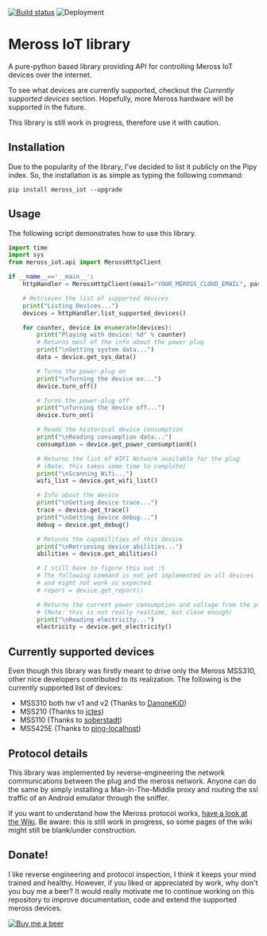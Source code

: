 [![Build status](https://albertogeniola.visualstudio.com/Meross/_apis/build/status/Meross-Python%20package-CI)](https://albertogeniola.visualstudio.com/Meross/_build/latest?definitionId=1)
![Deployment](https://albertogeniola.vsrm.visualstudio.com/_apis/public/Release/badge/c4128d1b-c23c-418d-95c5-2de061954ee5/1/1)

# Meross IoT library
A pure-python based library providing API for controlling Meross IoT devices over the internet.

To see what devices are currently supported, checkout the *Currently supported devices* section. 
Hopefully, more Meross hardware will be supported in the future.

This library is still work in progress, therefore use it with caution.

## Installation
Due to the popularity of the library, I've decided to list it publicly on the Pipy index.
So, the installation is as simple as typing the following command:

```
pip install meross_iot --upgrade
```

## Usage
The following script demonstrates how to use this library.

```python
import time
import sys
from meross_iot.api import MerossHttpClient

if __name__=='__main__':
    httpHandler = MerossHttpClient(email="YOUR_MEROSS_CLOUD_EMAIL", password="YOUR_PASSWORD")

    # Retrieves the list of supported devices
    print("Listing Devices...")
    devices = httpHandler.list_supported_devices()

    for counter, device in enumerate(devices):
        print("Playing with device: %d" % counter)
        # Returns most of the info about the power plug
        print("\nGetting system data...")
        data = device.get_sys_data()

        # Turns the power-plug on
        print("\nTurning the device on...")
        device.turn_off()

        # Turns the power-plug off
        print("\nTurning the device off...")
        device.turn_on()

        # Reads the historical device consumption
        print("\nReading consumption data...")
        consumption = device.get_power_consumptionX()

        # Returns the list of WIFI Network available for the plug
        # (Note. this takes some time to complete)
        print("\nScanning Wifi...")
        wifi_list = device.get_wifi_list()

        # Info about the device
        print("\nGetting device trace...")
        trace = device.get_trace()
        print("\nGetting device debug...")
        debug = device.get_debug()

        # Returns the capabilities of this device
        print("\nRetrieving device abilities...")
        abilities = device.get_abilities()

        # I still have to figure this out :S
        # The following command is not yet implemented on all devices
        # and might not work as expected.
        # report = device.get_report()

        # Returns the current power consumption and voltage from the plug
        # (Note: this is not really realtime, but close enough)
        print("\nReading electricity...")
        electricity = device.get_electricity()

```

## Currently supported devices
Even though this library was firstly meant to drive only the Meross MSS310, 
other nice developers contributed to its realization. The following is the 
currently supported list of devices:

- MSS310 both hw v1 and v2 (Thanks to [DanoneKiD](https://github.com/DanoneKiD))
- MSS210 (Thanks to [ictes](https://github.com/ictes))
- MSS110 (Thanks to [soberstadt](https://github.com/soberstadt))
- MSS425E (Thanks to [ping-localhost](https://github.com/ping-localhost))

## Protocol details
This library was implemented by reverse-engineering the network communications between the plug and the meross network.
Anyone can do the same by simply installing a Man-In-The-Middle proxy and routing the ssl traffic of an Android emulator through the sniffer.

If you want to understand how the Meross protocol works, [have a look at the Wiki](https://github.com/albertogeniola/MerossIot/wiki). Be aware: this is still work in progress, so some pages of the wiki might still be blank/under construction.

## Donate!
I like reverse engineering and protocol inspection, I think it keeps your mind trained and healthy. However, if you liked or appreciated by work, why don't you buy me a beer? It would really motivate me to continue working on this repository to improve documentation, code and extend the supported meross devices.

[![Buy me a beer](http://4.bp.blogspot.com/-1Md6-deTZ84/VA_lzcxMx1I/AAAAAAAACl8/wP_4rXBXwyI/s1600/PayPal-Donation-Button.png)](https://www.paypal.com/cgi-bin/webscr?cmd=_s-xclick&hosted_button_id=6HPAB89UYSZF2)



